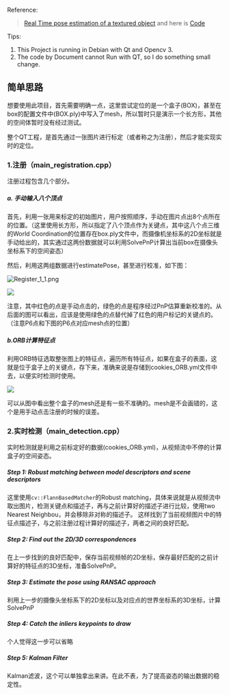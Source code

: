 Reference:

> [Real Time pose estimation of a textured object](http://docs.opencv.org/3.1.0/dc/d2c/tutorial_real_time_pose.html) and here is [Code](https://github.com/opencv/opencv/tree/master/samples/cpp/tutorial_code/calib3d/real_time_pose_estimation)

Tips:

1. This Project is running in Debian with Qt and Opencv 3.
2. The code by Document cannot Run with QT, so I do something small change.

## 简单思路
想要使用此项目，首先需要明确一点，这里尝试定位的是一个盒子(BOX)，甚至在box的配置文件中(BOX.ply)中写入了mesh，所以暂时只是演示一个长方形，其他的空间体暂时没有经过测试。

整个QT工程，是首先通过一张图片进行标定（或者称之为注册），然后才能实现实时的定位。

### 1.注册（main_registration.cpp）

注册过程包含几个部分。

##### a. 手动输入八个顶点
首先，利用一张用来标定的初始图片，用户按照顺序，手动在图片点出8个点所在的位置。（这里使用长方形，所以指定了八个顶点作为关键点，其中这八个点三维的World Coordination的位置存在box.ply文件中，而摄像机坐标系的2D坐标就是手动给出的，其实通过这两份数据就可以利用SolvePnP计算出当前box在摄像头坐标系下的空间姿态）


然后，利用这两组数据进行estimatePose，甚至进行校准，如下图：

![Register_1_1.png](https://ws1.sinaimg.cn/mw690/bc1eaf88ly1ffe2lhbvwhj20v00jsqi5.jpg)

![](https://ws1.sinaimg.cn/mw690/bc1eaf88ly1fff5xd9bumj20hs0dcjtn.jpg)

注意，其中红色的点是手动点击的，绿色的点是程序经过PnP估算重新校准的。从后面的图可以看出，应该是使用绿色的点替代掉了红色的用户标记的关键点的。（注意P6点和下图的P6点对应mesh点的位置）


##### b.ORB计算特征点

利用ORB特征选取整张图上的特征点，遍历所有特征点，如果在盒子的表面，这就是位于盒子上的关键点，存下来，准确来说是存储到cookies_ORB.yml文件中去，以便实时检测时使用。

![](https://ws1.sinaimg.cn/mw690/bc1eaf88ly1fff5xt22hdj20hs0dcq5n.jpg)

可以从图中看出整个盒子的mesh还是有一些不准确的。mesh是不会画错的，这个是用手动点击注册的时候的误差。

### 2.实时检测（main_detection.cpp）
实时检测就是利用之前标定好的数据(cookies_ORB.yml)，从视频流中不停的计算盒子的空间姿态。

##### Step 1: Robust matching between model descriptors and scene descriptors
这里使用`cv::FlannBasedMatcher`的Robust matching，具体来说就是从视频流中取出图片，检测关键点和描述子，再与之前计算好的描述子进行比较，使用two Nearest Neighbou，并会移除非对称的描述子。 这样找到了当前视频图片中的特征点描述子，与之前注册过程计算好的描述子，两者之间的良好匹配。

##### Step 2: Find out the 2D/3D correspondences
在上一步找到的良好匹配中，保存当前视频帧的2D坐标，保存最好匹配的之前计算好的特征点的3D坐标，准备SolvePnP。


##### Step 3: Estimate the pose using RANSAC approach
利用上一步的摄像头坐标系下的2D坐标以及对应点的世界坐标系的3D坐标，计算SolvePnP

##### Step 4: Catch the inliers keypoints to draw
个人觉得这一步可以省略

##### Step 5: Kalman Filter
Kalman滤波，这个可以单独拿出来讲。在此不表，为了提高姿态的输出数据的稳定性。




